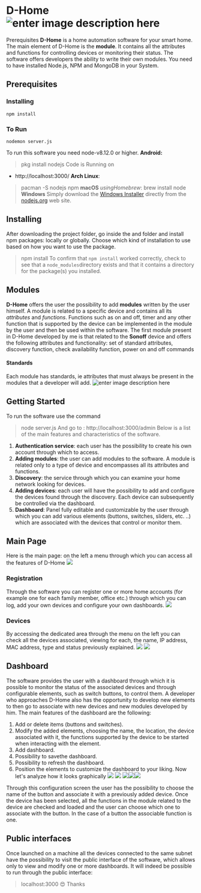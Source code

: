 # D-Home![enter image description here](http://i66.tinypic.com/23vaufa.png)
 Prerequisites
 **D-Home** is a home automation software for your smart home.
The main element of D-Home is the **module**. It contains all the attributes and functions for controlling devices or monitoring their status. The software offers developers the ability to write their own modules.
You need to have installed Node.js, NPM and MongoDB in your System.
 ## Prerequisites
### Installing
```
npm install
```
 ### To Run
```
nodemon server.js
```
 To run this software you need node-v8.12.0 or higher.
**Android:**
> pkg install nodejs
Code is Running on 
+ http://localhost:3000/
 **Arch Linux**:
> pacman -S nodejs npm
 **macOS** *usingHomebrew*: 
> brew install node
 **Windows** Simply download the  [Windows Installer](https://nodejs.org/#download)  directly from the  [nodejs.org](https://nodejs.org/)  web site.
 ## Installing
   
After downloading the project folder, go inside the and folder and install npm packages: locally or globally. Choose which kind of installation to use based on how you want to use the package.
 > npm install
 To confirm that `npm install` worked correctly, check to see that a `node_modules`directory exists and that it contains a directory for the package(s) you installed.
 ## Modules
   
**D-Home** offers the user the possibility to add **modules** written by the user himself. A module is related to a specific device and contains all its *attributes* and *functions*. 
Functions such as on and off, timer and any other function that is supported by the device can be implemented in the module by the user and then be used within the software. The first module present in D-Home developed by me is that related to the **Sonoff** device and offers the following attributes and functionality: set of standard attributes, discovery function, check availability function, power on and off commands
 #### Standards
  
Each module has standards, ie attributes that must always be present in the modules that a developer will add.
![enter image description here](http://i63.tinypic.com/nfrzv8.jpg)
## Getting Started
   To run the software use the command 
 > node server.js
 And go to :
 > http://localhost:3000/admin
 Below is a list of the main features and characteristics of the software.
  1.   **Authentication service**: each user has the possibility to create his own account through which to access.
 2.   **Adding modules**: the user can add modules to the software. A module is related only to a type of device and encompasses all its attributes and functions.
 3.   **Discovery**: the service through which you can examine your home network looking for devices.
 4.   **Adding devices**: each user will have the possibility to add and configure the devices found through the discovery. Each device can subsequently be controlled via the dashboard.
 5. **Dashboard**: Panel fully editable and customizable by the user through which you can add various elements (buttons, switches, sliders, etc. ..) which are associated with the devices that control or monitor them.
 ## Main Page
  
Here is the main page: on the left a menu through which you can access all the features of D-Home
 ![](https://lh3.googleusercontent.com/jm1B-RA4X4CWb7t4c8v5-Zj-iy6TasHktuHryrC7yD2vIFmcILOaaWigFUHzYxuF4rMMVe9s2cDUnnTFPaHjRjyQMftkli2_YLPfiXp9Y0g2E6ULM01fsINw_OfNYQyEb3Ob0k-SfXM)
 ### Registration
 Through the software you can register one or more home accounts (for example one for each family member, office etc.) through which you can log, add your own devices and configure your own dashboards.
**![](https://lh5.googleusercontent.com/-IcITeNZKoUa0lTYkA_sS0TfgNboWrqCWqPTsDfAlOtq4U6-boAWB-c0CT6_UPKCWvO1NCYmmSaev1o1rwg_QH95g4KidmnY50ipCylNHeMDELVLDTu40wVo8U3-UYsppSpk1-kh)**
### Devices
  
By accessing the dedicated area through the menu on the left you can check all the devices associated, viewing for each, the name, IP address, MAC address, type and status previously explained.
**![](https://lh6.googleusercontent.com/CzYf6fiDOBPjVcaw6VG0w4lYNvvIKZLvvp0Sx_RFOlCVUBansOWxosI3bWfK_K2hkLQVsTyc3qF8Daw4j_6X9wYSH6kEXhQsoac_tfnwclqZJK3jmtxjhRX4vwWCI51wvNas7zcH)**
**![](https://lh3.googleusercontent.com/HoKawt0ow0EA9SFmI_1l3GOUkVz7gP70BByN-1NLI3n82JIrEoQsE9M2SjuP-m0_JfkdS0JmOLi-PScd55CAVF-UI7s5CnOnFWVEj-p1d6qA1VKQRDsuMZFQ0BS8ebA1lQVMUyRE)**
 ## Dashboard
The software provides the user with a dashboard through which it is possible to monitor the status of the associated devices and through configurable elements, such as switch buttons, to control them. A developer who approaches D-Home also has the opportunity to develop new elements to then go to associate with new devices and new modules developed by him.
The main features of the dashboard are the following:
  1. Add or delete items (buttons and switches). 
 2.  Modify the added elements, choosing the name, the location, the device associated 		   with it, the functions supported by the device to
    be started when interacting with the element.
  3. Add dashboard.
 3. Possibility to savethe dashboard.
 4. Possibility to refresh the dashboard. 
 5.  Position the elements to customize the dashboard to your liking.
 Now let's analyze how it looks graphically
 **![](https://lh6.googleusercontent.com/rMAQSvg6tCNh5oo4auNmBdY0hMNABGs-SmkahUKT4rhuJtBXXWJ77bqqaM0GMyr2Twif9Gafs1NdJ0Rk-z3zcZ724EO8bfYIrrxGSYZ3d9GfwuIxgRe_dwqbFb-DKadbrso-Jl590Fw)**
![](https://lh6.googleusercontent.com/5ooiXH83bjFOYgNOvX9RVAkqd8O-6uOb-xmoD3KeS7SUS2MaUpTQ3PZNhcrO01iF8BStGZdco6dGM_nc27d4SBVHgdbiR4MkwS39qT_JDOFzpaGLoaNiLa0PniIsUpANv_007l6U)  ![](https://lh6.googleusercontent.com/816VF6-sQxxQTXA24PeARpDCGf5Wp3-dcNjwXG3520cpWN2fmJiyWV_OCPxkZX3TFYmG2TarEY0zzQ-DWbvKmsK6D5eLgVhvvRgvtm1DaT5iiaXJntzDaLmTD7XAjCvaT979lLLB)![](https://lh5.googleusercontent.com/AJ0ZPdishJRoRGLsmk0W51HVYDY7p9YIyby4tl8OXDEiayP-H4JcU6QHeeU2m_qEvfLbqDezRvx73E-CCUS_ZJgaMYMV_1LoqzZt_h7K2WHuGvjNmL_aG1lAYLkMyprRWMs8K0ui)![](https://lh6.googleusercontent.com/OywLTWfvsgl776YK8m4uFLvwwM4NJ8Aemcjgmp-M8LoGubWKzWgTLv-BqqZoTuSQDx_G58HpfeMl7WiEe-P6fUmKSXonN2F-H8pr-RF0Jl2gh58Jd_AGd6u7-wdP_SOLNHQyCw4F)
  
Through this configuration screen the user has the possibility to choose the name of the button and associate it with a previously added device. Once the device has been selected, all the functions in the module related to the device are checked and loaded and the user can choose which one to associate with the button. In the case of a button the associable function is one.
## Public interfaces
 Once launched on a machine all the devices connected to the same subnet have the possibility to visit the public interface of the software, which allows only to view and modify one or more dashboards.
It will indeed be possible to run through the public interface:
 > localhost:3000
:heart_eyes: Thanks
